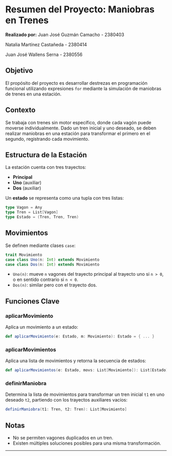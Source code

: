 # Resumen del Proyecto: Maniobras en Trenes

**Realizado por:**
Juan José Guzmán Camacho - 2380403

Natalia Martínez Castañeda - 2380414

Juan José Wallens Serna - 2380556

## Objetivo

El propósito del proyecto es desarrollar destrezas en programación funcional utilizando expresiones `for` mediante la simulación de maniobras de trenes en una estación.

## Contexto

Se trabaja con trenes sin motor específico, donde cada vagón puede moverse individualmente. Dado un tren inicial y uno deseado, se deben realizar maniobras en una estación para transformar el primero en el segundo, registrando cada movimiento.

## Estructura de la Estación

La estación cuenta con tres trayectos:

* **Principal**
* **Uno** (auxiliar)
* **Dos** (auxiliar)

Un **estado** se representa como una tupla con tres listas:

```scala
type Vagon = Any
type Tren = List[Vagon]
type Estado = (Tren, Tren, Tren)
```

## Movimientos

Se definen mediante clases `case`:

```scala
trait Movimiento
case class Uno(n: Int) extends Movimiento
case class Dos(n: Int) extends Movimiento
```

* `Uno(n)`: mueve `n` vagones del trayecto principal al trayecto uno si `n > 0`, o en sentido contrario si `n < 0`.
* `Dos(n)`: similar pero con el trayecto dos.

## Funciones Clave

### aplicarMovimiento

Aplica un movimiento a un estado:

```scala
def aplicarMovimiento(e: Estado, m: Movimiento): Estado = { ... }
```

### aplicarMovimientos

Aplica una lista de movimientos y retorna la secuencia de estados:

```scala
def aplicarMovimientos(e: Estado, movs: List[Movimiento]): List[Estado] = { ... }
```

### definirManiobra

Determina la lista de movimientos para transformar un tren inicial `t1` en uno deseado `t2`, partiendo con los trayectos auxiliares vacíos:

```scala
definirManiobra(t1: Tren, t2: Tren): List[Movimiento]
```

## Notas

* No se permiten vagones duplicados en un tren.
* Existen múltiples soluciones posibles para una misma transformación.

---
